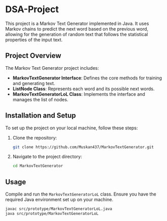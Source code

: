 # DSA-Project
This project is a Markov Text Generator implemented in Java. It uses Markov chains to predict the next word based on the previous word, allowing for the generation of random text that follows the statistical properties of the input text.

## Project Overview
The Markov Text Generator project includes:
- **MarkovTextGenerator Interface**: Defines the core methods for training and generating text.
- **ListNode Class**: Represents each word and its possible next words.
- **MarkovTextGeneratorLoL Class**: Implements the interface and manages the list of nodes.

## Installation and Setup
To set up the project on your local machine, follow these steps:

1. Clone the repository:
    ```bash
    git clone https://github.com/Muskan437/MarkovTextGenerator.git
    ```
2. Navigate to the project directory:
    ```bash
    cd MarkovTextGenerator
    ```




## Usage
Compile and run the `MarkovTextGeneratorLoL` class. Ensure you have the required Java environment set up on your machine.

```bash
javac src/prototype/MarkovTextGeneratorLoL.java
java src/prototype/MarkovTextGeneratorLoL
